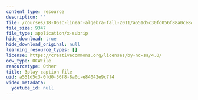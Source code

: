 ```yaml
---
content_type: resource
description: ''
file: /courses/18-06sc-linear-algebra-fall-2011/a551d5c30fd056f88a0ce84042e9c7f4_zWxhmBCdvFs.vtt
file_size: 9347
file_type: application/x-subrip
hide_download: true
hide_download_original: null
learning_resource_types: []
license: https://creativecommons.org/licenses/by-nc-sa/4.0/
ocw_type: OCWFile
resourcetype: Other
title: 3play caption file
uid: a551d5c3-0fd0-56f8-8a0c-e84042e9c7f4
video_metadata:
  youtube_id: null
---
```

